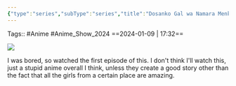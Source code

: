 ```yaml
---
{"type":"series","subType":"series","title":"Dosanko Gal wa Namara Menkoi","englishTitle":"Hokkaido Gals Are Super Adorable!","year":2024,"dataSource":"MALAPI","url":"https://myanimelist.net/anime/53421/Dosanko_Gal_wa_Namara_Menkoi","id":53421,"plot":null,"genres":["Comedy"],"writer":null,"studio":["SILVER LINK.","Blade"],"episodes":12,"duration":"24 min per ep","onlineRating":7.4,"actors":null,"image":"https://cdn.myanimelist.net/images/anime/1937/136906.jpg","released":true,"streamingServices":null,"airing":true,"airedFrom":"09/01/2024","airedTo":"unknown","watched":false,"lastWatched":"","personalRating":0,"tags":["mediaDB/tv/series"],"rating":"⭐","dateWatched":"2024-01-09","dg-publish":true,"status":"🟡 watching","permalink":"/media-db/series/dosanko-gal-wa-namara-menkoi-2024/","dgPassFrontmatter":true,"noteIcon":"3","created":"2024-01-12T17:31:38.823+05:30","updated":"2024-03-05T03:27:52.098+05:30"}
---
```


Tags:: #Anime #Anime_Show_2024 
==2024-01-09 | 17:32==

<img src="https://cdn.myanimelist.net/images/anime/1937/136906.jpg">

I was bored, so watched the first episode of this. I don't think I'll watch this, just a stupid anime overall I think, unless they create a good story other than the fact that all the girls from a certain place are amazing.